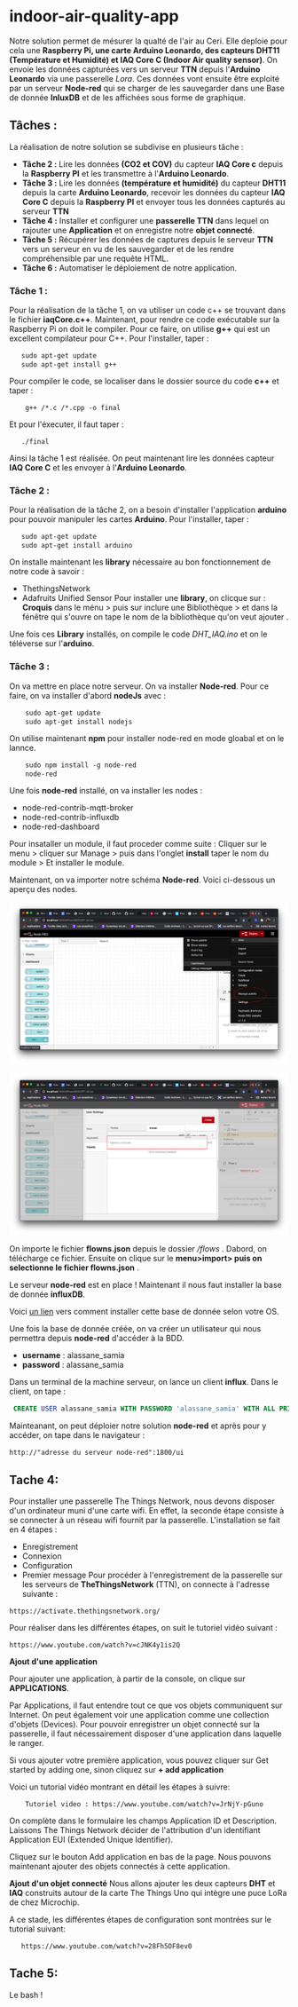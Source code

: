 # indoor-air-quality-app

Notre solution permet de mésurer la qualté de l'air au Ceri. Elle deploie pour cela une **Raspberry Pi, une carte Arduino Leonardo, des capteurs DHT11 (Température et Humidité) et IAQ Core C (Indoor Air quality sensor)**. On envoie les données capturées vers un serveur **TTN** depuis l'**Arduino Leonardo** via une passerelle *Lora*. Ces données vont ensuite être exploité par un serveur **Node-red** qui se charger de les sauvegarder dans une Base de donnée **InluxDB** et de les affichées sous forme de graphique. 
## Tâches : 
 La réalisation de notre solution se subdivise en plusieurs tâche : 
* **Tâche 2 :** Lire les données **(CO2 et COV)** du capteur **IAQ Core c** depuis la **Raspberry PI**  et les transmettre à l'**Arduino Leonardo**. 
* **Tâche 3 :** Lire les données **(température et humidité)** du capteur **DHT11** depuis la carte **Arduino Leonardo**, recevoir les données du capteur **IAQ Core C** depuis la **Raspberry PI** et envoyer tous les données capturés au serveur **TTN**
* **Tâche 4 :**  Installer et configurer une **passerelle TTN** dans lequel on rajouter une **Application** et on enregistre notre **objet connecté**.
* **Tâche 5 :**  Récupérer les données de captures  depuis le serveur **TTN** vers un serveur en vu de les sauvegarder et  de les rendre compréhensible par une requête HTML.
* **Tâche 6 :** Automatiser le déploiement de notre application.

### Tâche 1 : 
Pour la réalisation de la tâche 1, on va utiliser un code c++ se trouvant dans le fichier **iaqCore.c++**. 
Maintenant, pour rendre ce code exécutable sur la Raspberry Pi on doit le compiler. Pour ce faire, on utilise **g++** qui est un excellent compilateur pour C++.
Pour l'installer, taper : 
``` 
   sudo apt-get update 
   sudo apt-get install g++
```
Pour compiler le code, se localiser dans le dossier source du code **c++** et taper : 
``` 
    g++ /*.c /*.cpp -o final
```
Et pour l'éxecuter, il faut taper : 
``` 
   ./final
```
Ainsi la tâche 1 est réalisée. On peut maintenant lire les données capteur **IAQ Core C** et les envoyer à l'**Arduino Leonardo**.

### Tâche 2 : 
Pour la réalisation de la tâche 2, on a besoin d'installer l'application **arduino** pour pouvoir manipuler les cartes **Arduino**.
Pour l'installer, taper : 
``` 
   sudo apt-get update
   sudo apt-get install arduino
```
On installe maintenant les **library** nécessaire au bon fonctionnement de notre code à savoir : 
- ThethingsNetwork
- Adafruits Unified Sensor
Pour installer une **library**, on clicque sur : 
**Croquis** dans le ménu > puis sur inclure une Bibliothèque > et dans la fénêtre qui s'ouvre on tape le nom de la bibliothèque qu'on veut ajouter .

Une fois ces **Library** installés, on compile le code *DHT_IAQ.ino* et on le téléverse sur l'**arduino**.

### Tâche 3 : 
On va mettre en place notre serveur. On va installer **Node-red**. 
Pour ce faire, on va installer d'abord **nodeJs** avec :
``` 
    sudo apt-get update
    sudo apt-get install nodejs
```
On utilise maintenant **npm** pour installer node-red en mode gloabal et on le lannce.

``` 
    sudo npm install -g node-red
    node-red
```
Une fois **node-red** installé, on va installer les nodes : 
- node-red-contrib-mqtt-broker
- node-red-contrib-influxdb
- node-red-dashboard


Pour insataller un module, il faut proceder comme suite : 
Cliquer sur le menu > cliquer sur Manage >  puis dans l'onglet **install** taper le nom du module >  Et installer le module.

Maintenant, on va importer notre schéma **Node-red**. Voici ci-dessous un aperçu des nodes.

![Image du choix de Manage dans le Menu](/images/1.png)

![Image de recherche du module](/images/2.png)

On importe le fichier **flowns.json** depuis le dossier */flows* . 
Dabord, on télécharge ce fichier. Ensuite on clique sur le **menu>import> puis on selectionne le fichier flowns.json** .

Le serveur **node-red** est en place ! Maintenant il nous faut installer la base de donnée **influxDB**.

Voici [un lien](https://docs.influxdata.com/influxdb/v1.8/introduction/install/) vers comment installer cette base de donnée selon votre OS. 

Une fois la base de donnée créée, on va créer un utilisateur qui nous permettra depuis **node-red** d'accéder à la BDD.
* **username** : alassane_samia
* **password** : alassane_samia

Dans un terminal de la machine serveur, on lance un client **influx**.
Dans le client, on tape : 
```sql
 CREATE USER alassane_samia WITH PASSWORD 'alassane_samia' WITH ALL PRIVILEGES
```
Mainteanant, on peut déploier notre solution **node-red** et après pour y accéder,  on tape dans le navigateur :
```http
http://"adresse du serveur node-red":1800/ui
```
## Tache 4:
Pour installer une passerelle The Things Network, nous devons disposer d'un ordinateur muni d'une carte wifi.
En effet, la seconde étape consiste à se connecter à un réseau wifi fournit par la passerelle.
L'installation se fait en 4 étapes :
 - Enregistrement
 - Connexion
 - Configuration
 - Premier message
Pour procéder à l'enregistrement de la passerelle sur les serveurs de **TheThingsNetwork** (TTN), on connecte à l'adresse suivante : 
```https
https://activate.thethingsnetwork.org/
```
Pour réaliser dans les différentes étapes, on suit le tutoriel vidéo suivant :
```https
https://www.youtube.com/watch?v=cJNK4y1is2Q
```
**Ajout d'une application**

Pour ajouter une application, à partir de la console, on clique sur **APPLICATIONS**.

Par Applications, il faut entendre tout ce que vos objets communiquent sur Internet. On peut également voir
une application comme une collection d'objets (Devices). Pour pouvoir enregistrer un objet connecté sur la
passerelle, il faut nécessairement disposer d'une application dans laquelle le ranger.

Si vous ajouter votre première application, vous pouvez cliquer sur Get started by adding one, sinon cliquez
sur **+ add application**

Voici un tutorial vidéo montrant en détail les étapes à suivre:
```https
    Tutoriel video : https://www.youtube.com/watch?v=JrNjY-pGuno
```
On complète dans le formulaire les champs Application ID et Description. Laissons The Things Network décider
de l'attribution d'un identifiant Application EUI (Extended Unique Identifier).

Cliquez sur le bouton Add application en bas de la page. Nous pouvons maintenant ajouter des objets
connectés à cette application.

**Ajout d'un objet connecté**
Nous allons ajouter les deux capteurs **DHT** et **IAQ** construits autour de la carte The Things Uno
qui intègre une puce LoRa de chez Microchip.

A ce stade, les différentes étapes de configuration sont montrées sur le tutorial suivant:
```https
   https://www.youtube.com/watch?v=28Fh5OF8ev0
```


## Tache 5:
Le bash !



 







